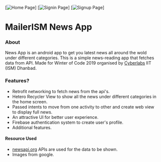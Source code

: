 [![Home Page](https://raw.githubusercontent.com/myselfpawanraj/Newsapp/master/Screenshots/1.PNG)]
[![Signin Page](https://raw.githubusercontent.com/myselfpawanraj/Newsapp/master/Screenshots/2.PNG)]
[![Signup Page](https://raw.githubusercontent.com/myselfpawanraj/Newsapp/master/Screenshots/3.PNG)]
# MailerISM News App

### About

News App is an android app to get you latest news all around the wold under different categories. This is a simple news-reading app that fetches data from API. Made for Winter of Code 2019 organised by [Cyberlabs](https://github.com/Cyber-Labs) IIT (ISM) Dhanbad.

### Features?

- Retrofit networking to fetch news from the api's.
- Hetero Recycler View to show all the news under different categories in the home screen.
- Passed intents to move from one activity to other and create web view to display full news.
- An attractive UI for better user experience.
- Firebase authentication system to create user's profile.
- Additional features.

#### Resource Used

* [newsapi.org](https://talk.openmrs.org/t/openmrs-android-client-user-guide/9845) APIs are used for the data to be shown.
* Images from google.
